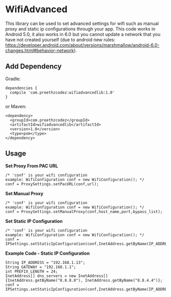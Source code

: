 # WifiAdvanced
This library can be used to set advanced settings for wifi such as manual proxy and static ip configurations through your app. This code works in Android 5.0, it also works in 6.0 but you cannot update a network that you have not created yourself (due to android new rules: https://developer.android.com/about/versions/marshmallow/android-6.0-changes.html#behavior-network).

## Add Dependency
Gradle: <br/>
```
dependencies {
  compile 'com.preethzcodez:wifiadvancedlib:1.0'
}
```
or Maven:
```
<dependency> 
  <groupId>com.preethzcodez</groupId> 
  <artifactId>wifiadvancedlib</artifactId> 
  <version>1.0</version> 
  <type>pom</type> 
</dependency>
```
## Usage
**Set Proxy From PAC URL**
```
/* 'conf' is your wifi configuration
example: WifiConfiguration conf = new WifiConfiguration(); */
conf = ProxySettings.setPacURL(conf,url);
```
**Set Manual Proxy**
```
/* 'conf' is your wifi configuration
example: WifiConfiguration conf = new WifiConfiguration(); */
conf = ProxySettings.setManualProxy(conf,host_name,port,bypass_list);
```
**Set Static IP Configuration**
```
/* 'conf' is your wifi configuration
example: WifiConfiguration conf = new WifiConfiguration(); */
conf = IPSettings.setStaticIpConfiguration(conf,InetAddress.getByName(IP_ADDRESS),PREFIX_LENGTH,InetAddress.getByName(GATEWAY),dns_servers);
```
**Example Code - Static IP Configuration**
```
String IP_ADDRESS = "192.168.1.13";
String GATEWAY = "192.168.1.1";
int PREFIX_LENGTH = 24;
InetAddress[] dns_servers = new InetAddress[]{InetAddress.getByName("8.8.8.8"), InetAddress.getByName("8.8.4.4")};
conf = IPSettings.setStaticIpConfiguration(conf,InetAddress.getByName(IP_ADDRESS),PREFIX_LENGTH,InetAddress.getByName(GATEWAY),dns_servers);
```
